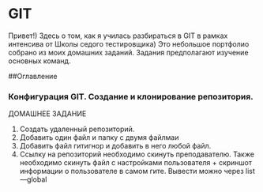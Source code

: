 # GIT
Привет!) Здесь о том, как я училась разбираться в GIT в рамках интенсива от Школы седого тестировщика)
Это небольшое портфолио собрано из моих домашних заданий. Задания предполагают изучение основных команд.

##Оглавление

### Конфигурация GIT. Создание и клонирование репозитория.

ДОМАШНЕЕ ЗАДАНИЕ
1. Создать удаленный репозиторий.
2. Добавить один файл и папку с двумя файлмаи
3. Добавить файл гитигнор и добавить в него любой файл.
4. Ссылку на репозиторий необходимо скинуть преподавателю. Также необходимо скинуть файл с настройками пользователя + скриншот информации о пользователе в самом гите. Вывести можно через list —global

